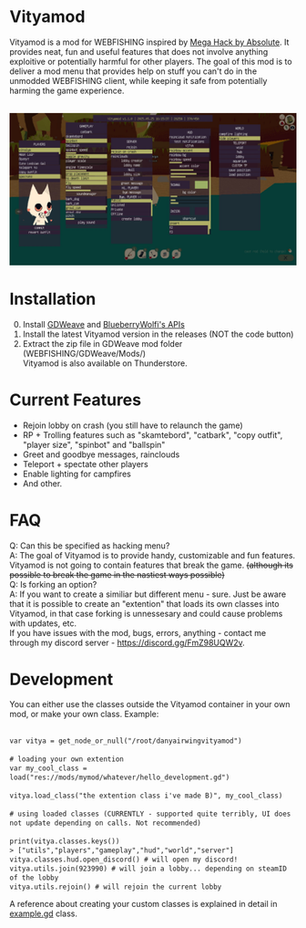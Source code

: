# Vityamod

Vityamod is a mod for WEBFISHING inspired by [Mega Hack by Absolute](https://youtu.be/_fgQr0SSIys). It provides neat, fun and useful features that does not involve anything exploitive or potentially harmful for other players.
The goal of this mod is to deliver a mod menu that provides help on stuff you can't do in the unmodded WEBFISHING client, while keeping it safe from potentially harming the game experience. <br><br>

<p align="center">
  <img src="https://github.com/danyairwing/webfishing-vityamod/blob/main/previews/20250525161538_1.jpg?raw=true" />
</p>

# Installation 
0. Install [GDWeave](https://github.com/NotNite/GDWeave) and [BlueberryWolfi's APIs](https://github.com/BlueberryWolf/APIs)
1. Install the latest Vityamod version in the releases (NOT the code button)
2. Extract the zip file in GDWeave mod folder (WEBFISHING/GDWeave/Mods/) <br>
Vityamod is also available on Thunderstore.
# Current Features
* Rejoin lobby on crash (you still have to relaunch the game)
* RP + Trolling features such as "skamtebord", "catbark", "copy outfit", "player size", "spinbot" and "ballspin"
* Greet and goodbye messages, rainclouds
* Teleport + spectate other players
* Enable lighting for campfires
* And other.

# FAQ
Q: Can this be specified as hacking menu? <br>
A: The goal of Vityamod is to provide handy, customizable and fun features. Vityamod is not going to contain features that break the game. <s>(although its possible to break the game in the nastiest ways possible)</s> <br>
Q: Is forking an option? <br>
A: If you want to create a similiar but different menu - sure. Just be aware that it is possible to create an "extention" that loads its own classes into Vityamod, in that case forking is unnessesary and could cause problems with updates, etc. <br>
If you have issues with the mod, bugs, errors, anything - contact me through my discord server - https://discord.gg/FmZ98UQW2v.

# Development
You can either use the classes outside the Vityamod container in your own mod, or make your own class. Example:
```gdscript

var vitya = get_node_or_null("/root/danyairwingvityamod")

# loading your own extention
var my_cool_class = load("res://mods/mymod/whatever/hello_development.gd")

vitya.load_class("the extention class i've made B)", my_cool_class)

# using loaded classes (CURRENTLY - supported quite terribly, UI does not update depending on calls. Not recommended)

print(vitya.classes.keys())
> ["utils","players","gameplay","hud","world","server"]
vitya.classes.hud.open_discord() # will open my discord!
vitya.utils.join(923990) # will join a lobby... depending on steamID of the lobby
vitya.utils.rejoin() # will rejoin the current lobby

```
A reference about creating your custom classes is explained in detail in [example.gd](https://github.com/danyairwing/webfishing-vityamod/blob/main/mods/danyairwing.vityamod/classes/example.gd) class.
